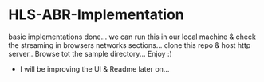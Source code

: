# HLS-ABR-Implementation


basic implementations done...
we can run this in our local machine & check the streaming in browsers networks sections...
clone this repo & host http server..
Browse tot the sample directory...
Enjoy :)

* I will be improving the UI & Readme later on...

